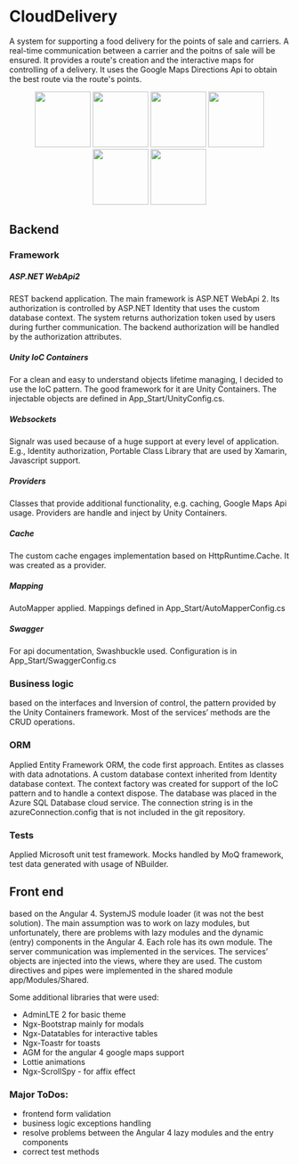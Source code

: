 
# CloudDelivery
A system for supporting a food delivery for the points of sale and carriers. A real-time communication between a carrier and the poitns of sale will be ensured. It provides a route's creation and the interactive maps for controlling of a delivery. It uses the Google Maps Directions Api to obtain the best route via the route's points.

 <p align="center">
  <img src="https://i.imgur.com/mjKMoDw.png" height="100"/>
 <img src="https://i.imgur.com/23eGGnX.png" width="100"/>
 <img src="https://i.imgur.com/yA2Ye9W.png" width="100"/>
 <img src="https://i.imgur.com/whCvwBg.png" width="100"/>
 <img src="https://i.imgur.com/CvE8fCr.png" width="100"/>
 <img src="https://i.imgur.com/dB3LABH.png" width="100"/>
 </p>

## Backend
### Framework
##### ASP.NET WebApi2
REST backend application. The main framework is ASP.NET WebApi 2. Its authorization is controlled by ASP.NET Identity that uses the custom database context. The system returns authorization token used by users during further communication. The backend authorization will be handled by the authorization attributes.
 
##### Unity IoC Containers
For a clean and easy to understand objects lifetime managing, I decided to use the IoC pattern. The good framework for it are Unity Containers. The injectable objects are defined in App_Start/UnityConfig.cs.
 
##### Websockets
Signalr was used because of a huge support at every level of application. E.g., Identity authorization, Portable Class Library that are used by Xamarin, Javascript support.
 
##### Providers
Classes that provide additional functionality, e.g. caching, Google Maps Api usage. Providers are handle and inject by Unity Containers.
 
##### Cache
The custom cache engages implementation based on HttpRuntime.Cache. It was created as 
a provider.
 
##### Mapping
AutoMapper applied. Mappings defined in App_Start/AutoMapperConfig.cs
 
##### Swagger
For api documentation,  Swashbuckle used. Configuration is in App_Start/SwaggerConfig.cs

### Business logic
based on the interfaces and Inversion of control, the pattern provided by the Unity Containers framework. Most of the services’ methods are the CRUD operations.
 
 
### ORM
Applied Entity Framework ORM, the code first approach. Entites as classes with data adnotations. A custom database context inherited from Identity database context. The context factory was created for support of the IoC pattern and to handle a context dispose. The database was placed in the Azure SQL Database cloud service. The connection string is in the azureConnection.config that is not included in the git repository.
 
### Tests
Applied Microsoft unit test framework. Mocks handled by MoQ framework, test data generated with usage of NBuilder.

## Front end
based on the Angular 4. SystemJS module loader (it was not the best solution). The main assumption was to work on lazy modules, but unfortunately, there are problems with lazy modules and the dynamic (entry) components in the Angular 4. Each role has its own module. The server communication was implemented in the services. The services’ objects are injected into the views, where they are used. The custom directives and pipes were implemented in the shared module app/Modules/Shared.
 
Some additional libraries that were used:
- AdminLTE 2 for basic theme
- Ngx-Bootstrap mainly for modals
- Ngx-Datatables for interactive tables
- Ngx-Toastr for toasts
- AGM for the angular 4 google maps support
- Lottie animations
- Ngx-ScrollSpy - for affix effect
 
 
### Major ToDos:
- frontend form validation
- business logic exceptions handling
- resolve problems between the Angular 4 lazy modules and the entry components
- correct test methods
